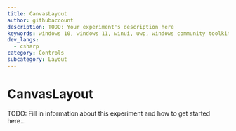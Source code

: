 ```yaml
---
title: CanvasLayout
author: githubaccount
description: TODO: Your experiment's description here
keywords: windows 10, windows 11, winui, uwp, windows community toolkit, community toolkit, toolkit, CanvasLayout
dev_langs:
  - csharp
category: Controls
subcategory: Layout
---
```


<!-- To know about all the available Markdown syntax, Check out https://docs.microsoft.com/en-us/contribute/markdown-reference -->
<!-- Ensure you remove all comments before submission, to ensure that there are no formatting issues when displaying this page.  -->
<!-- It is recommended to check how the Documentation will look in the sample app, before Merging a PR -->
<!-- **Note:** All links to other docs.microsoft.com pages should be relative without locale, i.e. for the one above would be /contribute/markdown-reference -->
<!-- Included images should be optimized for size and not include any Intellectual Property references. -->

# CanvasLayout

TODO: Fill in information about this experiment and how to get started here...
